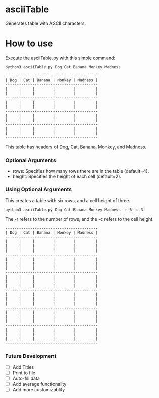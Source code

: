 # asciiTable
Generates table with ASCII characters.

# How to use
Execute the asciiTable.py with this simple command:
```
python3 asciiTable.py Dog Cat Banana Monkey Madness
```
```
-----------------------------------------
| Dog | Cat | Banana | Monkey | Madness |
-----------------------------------------
|     |     |        |        |         |
|     |     |        |        |         |
-----------------------------------------
|     |     |        |        |         |
|     |     |        |        |         |
-----------------------------------------
|     |     |        |        |         |
|     |     |        |        |         |
-----------------------------------------
|     |     |        |        |         |
|     |     |        |        |         |
-----------------------------------------
```
This table has headers of Dog, Cat, Banana, Monkey, and Madness.

### Optional Arguments
- rows: Specifies how many rows there are in the table (default=4).
- height: Specifies the height of each cell (default=2).

### Using Optional Arguments
This creates a table with six rows, and a cell height of three.
```
python3 asciiTable.py Dog Cat Banana Monkey Madness -r 6 -c 3
```
The \-r refers to the number of rows, and the \-c refers to the cell height.
```
-----------------------------------------
| Dog | Cat | Banana | Monkey | Madness |
-----------------------------------------
|     |     |        |        |         |
|     |     |        |        |         |
|     |     |        |        |         |
-----------------------------------------
|     |     |        |        |         |
|     |     |        |        |         |
|     |     |        |        |         |
-----------------------------------------
|     |     |        |        |         |
|     |     |        |        |         |
|     |     |        |        |         |
-----------------------------------------
|     |     |        |        |         |
|     |     |        |        |         |
|     |     |        |        |         |
-----------------------------------------
|     |     |        |        |         |
|     |     |        |        |         |
|     |     |        |        |         |
-----------------------------------------
|     |     |        |        |         |
|     |     |        |        |         |
|     |     |        |        |         |
-----------------------------------------
```

### Future Development
- [ ] Add Titles
- [ ] Print to file
- [ ] Auto-fill data
- [ ] Add average functionality
- [ ] Add more customizablity
